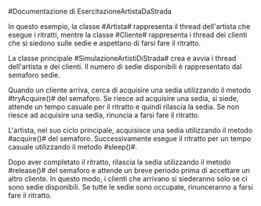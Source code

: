 #Documentazione di EsercitazioneArtistaDaStrada

In questo esempio, la classe #Artista# rappresenta il thread dell'artista che esegue i ritratti, mentre la classe #Cliente# rappresenta i thread dei clienti che si siedono sulle sedie e aspettano di farsi fare il ritratto.

La classe principale #SimulazioneArtistiDiStrada# crea e avvia i thread dell'artista e dei clienti. Il numero di sedie disponibili è rappresentato dal semaforo sedie.

Quando un cliente arriva, cerca di acquisire una sedia utilizzando il metodo #tryAcquire()# del semaforo. Se riesce ad acquisire una sedia, si siede, attende un tempo casuale per il ritratto e quindi rilascia la sedia. Se non riesce ad acquisire una sedia, rinuncia a farsi fare il ritratto.

L'artista, nel suo ciclo principale, acquisisce una sedia utilizzando il metodo #acquire()# del semaforo. Successivamente esegue il ritratto per un tempo casuale utilizzando il metodo #sleep()#.

Dopo aver completato il ritratto, rilascia la sedia utilizzando il metodo #release()# del semaforo e attende un breve periodo prima di accettare un altro cliente. In questo modo, i clienti che arrivano si siederanno solo se ci sono sedie disponibili. Se tutte le sedie sono occupate, rinunceranno a farsi fare il ritratto.
